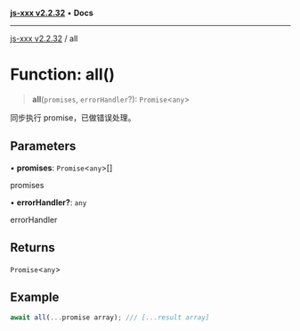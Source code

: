 [**js-xxx v2.2.32**](../README.md) • **Docs**

***

[js-xxx v2.2.32](../README.md) / all

# Function: all()

> **all**(`promises`, `errorHandler`?): `Promise`\<`any`\>

同步执行 promise，已做错误处理。

## Parameters

• **promises**: `Promise`\<`any`\>[]

promises

• **errorHandler?**: `any`

errorHandler

## Returns

`Promise`\<`any`\>

## Example

```ts
await all(...promise array); /// [...result array]
```
